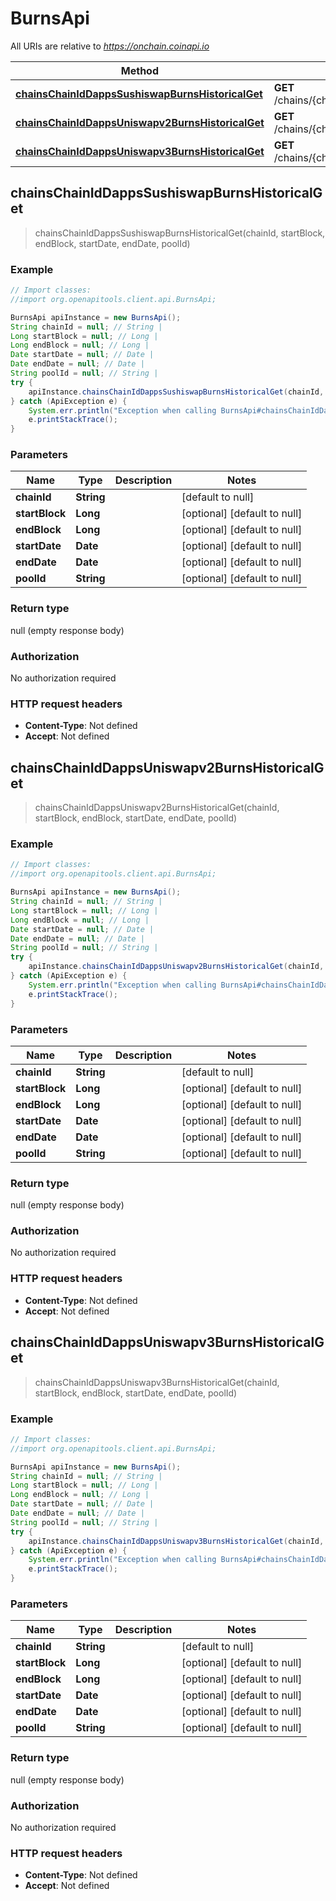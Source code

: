 # BurnsApi

All URIs are relative to *https://onchain.coinapi.io*

Method | HTTP request | Description
------------- | ------------- | -------------
[**chainsChainIdDappsSushiswapBurnsHistoricalGet**](BurnsApi.md#chainsChainIdDappsSushiswapBurnsHistoricalGet) | **GET** /chains/{chain_id}/dapps/sushiswap/burns/historical | 
[**chainsChainIdDappsUniswapv2BurnsHistoricalGet**](BurnsApi.md#chainsChainIdDappsUniswapv2BurnsHistoricalGet) | **GET** /chains/{chain_id}/dapps/uniswapv2/burns/historical | 
[**chainsChainIdDappsUniswapv3BurnsHistoricalGet**](BurnsApi.md#chainsChainIdDappsUniswapv3BurnsHistoricalGet) | **GET** /chains/{chain_id}/dapps/uniswapv3/burns/historical | 



## chainsChainIdDappsSushiswapBurnsHistoricalGet

> chainsChainIdDappsSushiswapBurnsHistoricalGet(chainId, startBlock, endBlock, startDate, endDate, poolId)



### Example

```java
// Import classes:
//import org.openapitools.client.api.BurnsApi;

BurnsApi apiInstance = new BurnsApi();
String chainId = null; // String | 
Long startBlock = null; // Long | 
Long endBlock = null; // Long | 
Date startDate = null; // Date | 
Date endDate = null; // Date | 
String poolId = null; // String | 
try {
    apiInstance.chainsChainIdDappsSushiswapBurnsHistoricalGet(chainId, startBlock, endBlock, startDate, endDate, poolId);
} catch (ApiException e) {
    System.err.println("Exception when calling BurnsApi#chainsChainIdDappsSushiswapBurnsHistoricalGet");
    e.printStackTrace();
}
```

### Parameters


Name | Type | Description  | Notes
------------- | ------------- | ------------- | -------------
 **chainId** | **String**|  | [default to null]
 **startBlock** | **Long**|  | [optional] [default to null]
 **endBlock** | **Long**|  | [optional] [default to null]
 **startDate** | **Date**|  | [optional] [default to null]
 **endDate** | **Date**|  | [optional] [default to null]
 **poolId** | **String**|  | [optional] [default to null]

### Return type

null (empty response body)

### Authorization

No authorization required

### HTTP request headers

- **Content-Type**: Not defined
- **Accept**: Not defined


## chainsChainIdDappsUniswapv2BurnsHistoricalGet

> chainsChainIdDappsUniswapv2BurnsHistoricalGet(chainId, startBlock, endBlock, startDate, endDate, poolId)



### Example

```java
// Import classes:
//import org.openapitools.client.api.BurnsApi;

BurnsApi apiInstance = new BurnsApi();
String chainId = null; // String | 
Long startBlock = null; // Long | 
Long endBlock = null; // Long | 
Date startDate = null; // Date | 
Date endDate = null; // Date | 
String poolId = null; // String | 
try {
    apiInstance.chainsChainIdDappsUniswapv2BurnsHistoricalGet(chainId, startBlock, endBlock, startDate, endDate, poolId);
} catch (ApiException e) {
    System.err.println("Exception when calling BurnsApi#chainsChainIdDappsUniswapv2BurnsHistoricalGet");
    e.printStackTrace();
}
```

### Parameters


Name | Type | Description  | Notes
------------- | ------------- | ------------- | -------------
 **chainId** | **String**|  | [default to null]
 **startBlock** | **Long**|  | [optional] [default to null]
 **endBlock** | **Long**|  | [optional] [default to null]
 **startDate** | **Date**|  | [optional] [default to null]
 **endDate** | **Date**|  | [optional] [default to null]
 **poolId** | **String**|  | [optional] [default to null]

### Return type

null (empty response body)

### Authorization

No authorization required

### HTTP request headers

- **Content-Type**: Not defined
- **Accept**: Not defined


## chainsChainIdDappsUniswapv3BurnsHistoricalGet

> chainsChainIdDappsUniswapv3BurnsHistoricalGet(chainId, startBlock, endBlock, startDate, endDate, poolId)



### Example

```java
// Import classes:
//import org.openapitools.client.api.BurnsApi;

BurnsApi apiInstance = new BurnsApi();
String chainId = null; // String | 
Long startBlock = null; // Long | 
Long endBlock = null; // Long | 
Date startDate = null; // Date | 
Date endDate = null; // Date | 
String poolId = null; // String | 
try {
    apiInstance.chainsChainIdDappsUniswapv3BurnsHistoricalGet(chainId, startBlock, endBlock, startDate, endDate, poolId);
} catch (ApiException e) {
    System.err.println("Exception when calling BurnsApi#chainsChainIdDappsUniswapv3BurnsHistoricalGet");
    e.printStackTrace();
}
```

### Parameters


Name | Type | Description  | Notes
------------- | ------------- | ------------- | -------------
 **chainId** | **String**|  | [default to null]
 **startBlock** | **Long**|  | [optional] [default to null]
 **endBlock** | **Long**|  | [optional] [default to null]
 **startDate** | **Date**|  | [optional] [default to null]
 **endDate** | **Date**|  | [optional] [default to null]
 **poolId** | **String**|  | [optional] [default to null]

### Return type

null (empty response body)

### Authorization

No authorization required

### HTTP request headers

- **Content-Type**: Not defined
- **Accept**: Not defined

